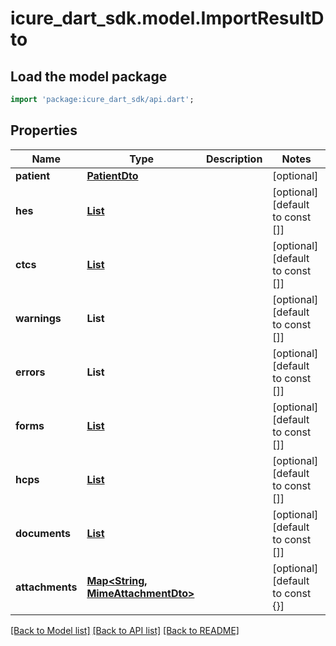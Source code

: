 # icure_dart_sdk.model.ImportResultDto

## Load the model package
```dart
import 'package:icure_dart_sdk/api.dart';
```

## Properties
Name | Type | Description | Notes
------------ | ------------- | ------------- | -------------
**patient** | [**PatientDto**](PatientDto.md) |  | [optional]
**hes** | [**List<HealthElementDto>**](HealthElementDto.md) |  | [optional] [default to const []]
**ctcs** | [**List<ContactDto>**](ContactDto.md) |  | [optional] [default to const []]
**warnings** | **List<String>** |  | [optional] [default to const []]
**errors** | **List<String>** |  | [optional] [default to const []]
**forms** | [**List<FormDto>**](FormDto.md) |  | [optional] [default to const []]
**hcps** | [**List<HealthcarePartyDto>**](HealthcarePartyDto.md) |  | [optional] [default to const []]
**documents** | [**List<DocumentDto>**](DocumentDto.md) |  | [optional] [default to const []]
**attachments** | [**Map<String, MimeAttachmentDto>**](MimeAttachmentDto.md) |  | [optional] [default to const {}]

[[Back to Model list]](../README.md#documentation-for-models) [[Back to API list]](../README.md#documentation-for-api-endpoints) [[Back to README]](../README.md)
